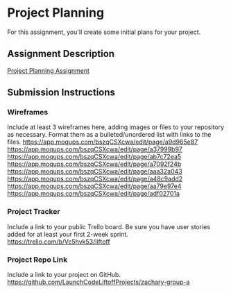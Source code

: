 # Project Planning
For this assignment, you'll create some initial plans for your project.

## Assignment Description
[Project Planning Assignment](https://education.launchcode.org/liftoff/modules/assignments/project-planning)

## Submission Instructions

### Wireframes

Include at least 3 wireframes here, adding images or files to your repository as necessary. Format them as a bulleted/unordered list with links to the files.
https://app.moqups.com/bszqCSXcwa/edit/page/a9d965e87
https://app.moqups.com/bszqCSXcwa/edit/page/a37999b97
https://app.moqups.com/bszqCSXcwa/edit/page/ab7c72ea5
https://app.moqups.com/bszqCSXcwa/edit/page/a7092f24b
https://app.moqups.com/bszqCSXcwa/edit/page/aaa32a043
https://app.moqups.com/bszqCSXcwa/edit/page/a48c9add2
https://app.moqups.com/bszqCSXcwa/edit/page/aa79e97e4
https://app.moqups.com/bszqCSXcwa/edit/page/adf02701a

### Project Tracker

Include a link to your public Trello board. Be sure you have user stories added for at least your first 2-week sprint.
https://trello.com/b/Vc5hvk53/liftoff

### Project Repo Link

Include a link to your project on GitHub.
https://github.com/LaunchCodeLiftoffProjects/zachary-group-a
